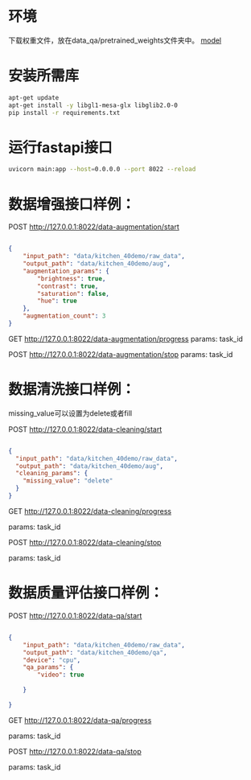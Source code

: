 
# 环境

下载权重文件，放在data_qa/pretrained_weights文件夹中。
 [model](https://github.com/TimothyHTimothy/FAST-VQA/releases/download/v2.0.0/FAST_VQA_B_1_4.pth) 



# 安装所需库
```bash
apt-get update
apt-get install -y libgl1-mesa-glx libglib2.0-0
pip install -r requirements.txt
```

# 运行fastapi接口
```bash
uvicorn main:app --host=0.0.0.0 --port 8022 --reload
```


# 数据增强接口样例：

POST http://127.0.0.1:8022/data-augmentation/start
```json

{
    "input_path": "data/kitchen_40demo/raw_data",
    "output_path": "data/kitchen_40demo/aug",
    "augmentation_params": {
        "brightness": true,
        "contrast": true,
        "saturation": false,
        "hue": true
    },
    "augmentation_count": 3
}


```

GET http://127.0.0.1:8022/data-augmentation/progress
params: task_id


POST http://127.0.0.1:8022/data-augmentation/stop
params: task_id

# 数据清洗接口样例：
missing_value可以设置为delete或者fill

POST http://127.0.0.1:8022/data-cleaning/start
```json

{
  "input_path": "data/kitchen_40demo/raw_data",
  "output_path": "data/kitchen_40demo/aug",
  "cleaning_params": {
    "missing_value": "delete"
  }
}


```

GET http://127.0.0.1:8022/data-cleaning/progress

params: task_id


POST http://127.0.0.1:8022/data-cleaning/stop

params: task_id


# 数据质量评估接口样例：

POST http://127.0.0.1:8022/data-qa/start
```json

{
    "input_path": "data/kitchen_40demo/raw_data",
    "output_path": "data/kitchen_40demo/qa",
    "device": "cpu",
    "qa_params": {
        "video": true
        
    }
  
}
```

GET http://127.0.0.1:8022/data-qa/progress

params: task_id


POST http://127.0.0.1:8022/data-qa/stop

params: task_id
